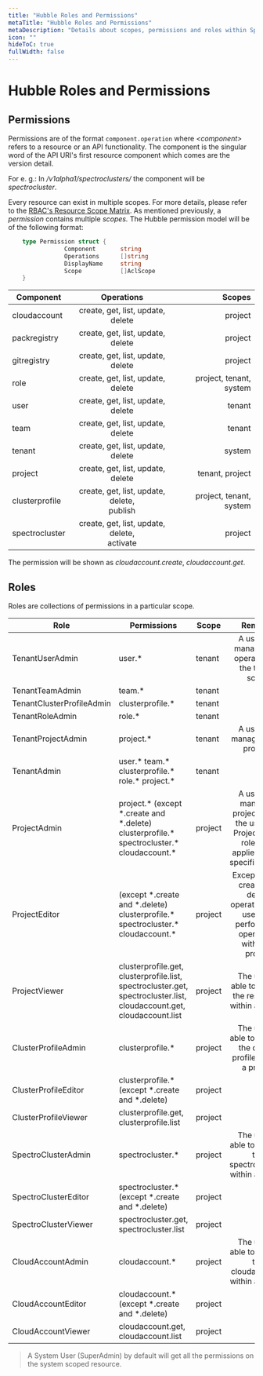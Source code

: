 ```yaml
---
title: "Hubble Roles and Permissions"
metaTitle: "Hubble Roles and Permissions"
metaDescription: "Details about scopes, permissions and roles within Spectro Cloud's dev engine called Hubble"
icon: ""
hideToC: true
fullWidth: false
---
```


# Hubble Roles and Permissions

## Permissions

Permissions are of the format `component.operation` where *&lt;component&gt;* refers to a resource or an API functionality. The component is the singular word of the API URI's first resource component which comes are the version detail.

For e. g.: In */v1alpha1/spectroclusters/* the component will be *spectrocluster*.

Every resource can exist in multiple scopes. For more details, please refer to the [RBAC's Resource Scope Matrix](/user-management/rbac). As mentioned previously, a *permission* contains multiple *scopes.* The Hubble permission model will be of the following format:

```go
    type Permission struct {
                Component       string
                Operations      []string
                DisplayName     string
                Scope           []AclScope
    }
```
| Component | Operations | Scopes |
|---|:---:|---:|
|cloudaccount | create, get, list, update, delete | project |
| packregistry | create, get, list, update, delete | project |
| gitregistry | create, get, list, update, delete | project |
| role | create, get, list, update, delete | project, tenant, system |
| user | create, get, list, update, delete | tenant |
| team | create, get, list, update, delete | tenant |
| tenant | create, get, list, update, delete | system |
| project | create, get, list, update, delete | tenant, project |
| clusterprofile | create, get, list, update, delete, <br /> publish | project, tenant, system |
| spectrocluster | create, get, list, update, delete, <br /> activate | project |

The permission will be shown as *cloudaccount.create*, *cloudaccount.get*.

## Roles

Roles are collections of permissions in a particular scope.

| Role | Permissions | Scope | Remarks |
| --- | --- | --- | :---: |
| TenantUserAdmin | user.* | tenant | A user can manage user operations in the tenant scope |
| TenantTeamAdmin | team.* | tenant | |
| TenantClusterProfileAdmin | clusterprofile.* | tenant | |
| TenantRoleAdmin | role.* | tenant | |
| TenantProjectAdmin | project.* | tenant | A user can manage all the projects |
| TenantAdmin | user.&#42; team.&#42; clusterprofile.&#42; role.&#42; project.&#42; | tenant | |
| ProjectAdmin | project.* (except &#42;.create and &#42;.delete) clusterprofile.* spectrocluster.* cloudaccount.* | project | A user can manage a project where the user has ProjectAdmin role. This applies to that specific project |
| ProjectEditor | (except &#42;.create and &#42;.delete) clusterprofile.&#42; spectrocluster.&#42; cloudaccount.* | project | Except for the create and delete operations, the user can perform edit operations withing a project |
| ProjectViewer | clusterprofile.get, clusterprofile.list, spectrocluster.get, spectrocluster.list, cloudaccount.get, cloudaccount.list | project | The user is able to view all the resources within a project |
| ClusterProfileAdmin | clusterprofile.* | project | The user is able to manage the cluster profiles within a project |
| ClusterProfileEditor | clusterprofile.* (except &#42;.create and &#42;.delete) | project | |
| ClusterProfileViewer | clusterprofile.get, clusterprofile.list | project | |
| SpectroClusterAdmin | spectrocluster.* | project | The user is able to manage the spectroclusters within a project |
| SpectroClusterEditor | spectrocluster.* (except &#42;.create and &#42;.delete) | project | |
| SpectroClusterViewer | spectrocluster.get, spectrocluster.list | project | |
| CloudAccountAdmin | cloudaccount.* | project | The user is able to manage the cloudaccounts within a project |
| CloudAccountEditor | cloudaccount.* (except &#42;.create and &#42;.delete) | project | |
| CloudAccountViewer | cloudaccount.get, cloudaccount.list | project | |

> A System User (SuperAdmin) by default will get all the permissions on the system scoped resource.
